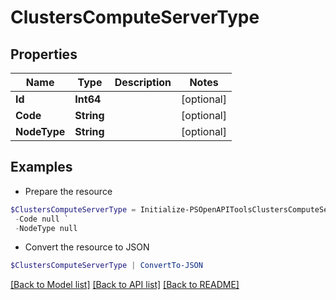 # ClustersComputeServerType
## Properties

Name | Type | Description | Notes
------------ | ------------- | ------------- | -------------
**Id** | **Int64** |  | [optional] 
**Code** | **String** |  | [optional] 
**NodeType** | **String** |  | [optional] 

## Examples

- Prepare the resource
```powershell
$ClustersComputeServerType = Initialize-PSOpenAPIToolsClustersComputeServerType  -Id null `
 -Code null `
 -NodeType null
```

- Convert the resource to JSON
```powershell
$ClustersComputeServerType | ConvertTo-JSON
```

[[Back to Model list]](../README.md#documentation-for-models) [[Back to API list]](../README.md#documentation-for-api-endpoints) [[Back to README]](../README.md)

